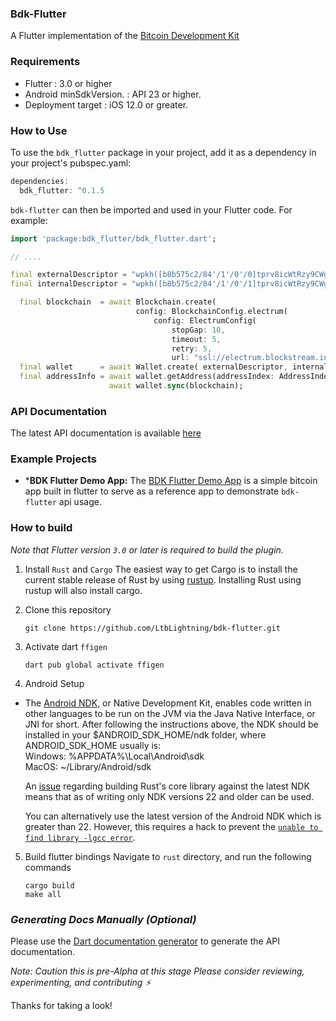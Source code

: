 ### Bdk-Flutter
A Flutter implementation of the [Bitcoin Development Kit](https://bitcoindevkit.org/)

### Requirements
- Flutter  : 3.0 or higher
- Android minSdkVersion. : API 23 or higher.
- Deployment target : iOS 12.0 or greater.

### How to Use
To use the `bdk_flutter` package in your project, add it as a dependency in your project's pubspec.yaml:

```dart
dependencies:
  bdk_flutter: ^0.1.5
```
`bdk-flutter` can then be imported and used in your Flutter code. For example:
```dart
import 'package:bdk_flutter/bdk_flutter.dart';

// ....

final externalDescriptor = "wpkh([b8b575c2/84'/1'/0'/0]tprv8icWtRzy9CWgFxpGMLSdAeE4wWyz39XGc6SwykeTo13tYm14JkVVQAf7jz8DDarCgNJrG3aEPJEqchDWeJdiaWpS3FwbLB9SzsN57V7qxB/*)"
final internalDescriptor = "wpkh([b8b575c2/84'/1'/0'/1]tprv8icWtRzy9CWgFxpGMLSdAeE4wWyz39XGc6SwykeTo13tYm14JkVVQAf7jz8DDarCgNJrG3aEPJEqchDWeJdiaWpS3FwbLB9SzsN57V7qxB/*)"

  final blockchain  = await Blockchain.create(
                            config: BlockchainConfig.electrum(
                                config: ElectrumConfig(
                                    stopGap: 10,
                                    timeout: 5,
                                    retry: 5,
                                    url: "ssl://electrum.blockstream.info:60002")));
  final wallet      = await Wallet.create( externalDescriptor, internalDescriptor, Network.TESTNET, databaseConfig: const DatabaseConfig.memory());
  final addressInfo = await wallet.getAddress(addressIndex: AddressIndex.New);
                      await wallet.sync(blockchain);
```

### API Documentation
The latest API documentation is available [here](https://pub.dev/documentation/bdk_flutter/latest/bdk_flutter/bdk_flutter-library.html)

### Example Projects
- ***BDK Flutter Demo App:** The [BDK Flutter Demo App](https://github.com/LtbLightning/bdk-flutter-app)
  is a simple bitcoin app built in flutter to serve as a reference app to demonstrate `bdk-flutter` api usage.
  
### How to build
_Note that Flutter version `3.0` or later is required to build the plugin._

  1. Install `Rust` and `Cargo`
The easiest way to get Cargo is to install the current stable release of Rust by using [rustup](https://doc.rust-lang.org/cargo/getting-started/installation.html). Installing Rust using rustup will also install cargo.

2. Clone this repository
    ```shell
    git clone https://github.com/LtbLightning/bdk-flutter.git
    ```

3. Activate dart `ffigen`
    ```shell
    dart pub global activate ffigen
    ```

4. Android Setup 
- The [Android NDK](https://developer.android.com/ndk), or Native Development Kit, enables code written in other languages to be run on the JVM via the Java Native Interface, or JNI for short. 
After following the instructions above, the NDK should be installed in your $ANDROID_SDK_HOME/ndk folder, where ANDROID_SDK_HOME usually is:
    <br/> Windows: %APPDATA%\Local\Android\sdk
    <br/> MacOS: ~/Library/Android/sdk

  An [issue](https://github.com/rust-lang/rust/pull/85806) regarding building Rust's core library against the latest NDK means that as of writing only NDK versions 22 and older can be used.

  You can alternatively use the latest version of the Android NDK which is greater than 22. However, this requires a hack to prevent the [`unable to find library -lgcc error`](https://github.com/rust-lang/rust/pull/85806#issuecomment-1096266946).

5. Build flutter bindings
    Navigate to `rust` directory, and run the following commands
    ```shell
    cargo build
    make all
    ```

###  _Generating Docs Manually (Optional)_
Please use the [Dart documentation generator](https://pub.dev/packages/dartdoc) to generate the API documentation. 

_Note: Caution this is pre-Alpha at this stage
Please consider reviewing, experimenting, and contributing ⚡️_

Thanks for taking a look!
